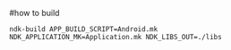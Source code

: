 #how to build
```
ndk-build APP_BUILD_SCRIPT=Android.mk NDK_APPLICATION_MK=Application.mk NDK_LIBS_OUT=./libs
```
